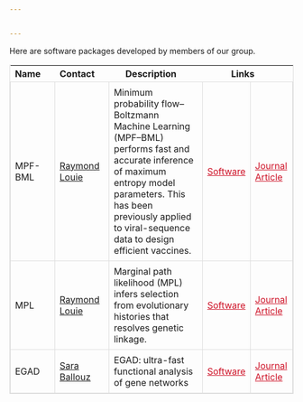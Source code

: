 ```yaml
---


---
```


Here are software packages developed by members of our group.

<head>
    <title>Sortable Table with Arrows</title>
    <style>
        .sortable th {
            cursor: pointer;
            position: relative;
            padding-right: 25px; /* Make space for the arrow */
        }
        .sortable .arrow {
            position: absolute;
            right: 5px;
            top: 50%;
            transform: translateY(-50%);
        }
        .asc::after {
            content: '▲';
            color: white;
        }
        .desc::after {
            content: '▼';
            color: white;
        }
        .table-responsive, .table-bordered {
            border: 1px solid #ddd;
            width: 100%;
            border-collapse: collapse;
        }
        .table-responsive td, .table-bordered td {
            border: 1px solid #ddd;
            padding: 8px;
        }
        .text-center {
            text-align: center;
        }
    </style>
</head>
<body>

<table class="table-responsive table-bordered sortable">
  <thead>
    <tr>
      <th class="text-center" onclick="sortTable(0)">Name<span class="arrow"></span></th>
      <th class="text-center" onclick="sortTable(1)">Contact <span class="arrow"></span></th>
      <th class="text-center" onclick="sortTable(2)">Description <span class="arrow"></span></th>
      <th colspan="2" class="text-center">Links</th>
    </tr>
  </thead>
  <tbody>
    <tr>
      <td>MPF-BML</td>
      <td><a href="mailto:r.louie@unsw.edu.au">Raymond Louie</a></td>
      <td>Minimum probability flow–Boltzmann Machine Learning (MPF–BML) performs fast and accurate inference of maximum entropy model parameters. This has been previously applied to viral-sequence data to design efficient vaccines.</td>
      <td><a href="https://github.com/raymondlouie/MPF-BML" style="color:#ce1126">Software</a></td>
      <td><a href="https://academic.oup.com/bioinformatics/article/36/7/2278/5680343?login=false" style="color:#ce1126;">Journal Article</a></td>
    </tr>
    <tr>
      <td>MPL</td>
      <td><a href="mailto:r.louie@unsw.edu.au">Raymond Louie</a></td>
      <td>Marginal path likelihood (MPL) infers selection from evolutionary histories that resolves genetic linkage.</td>
      <td><a href="https://github.com/raymondlouie/WF-MPL" style="color:#ce1126">Software</a></td>
      <td><a href="https://www.nature.com/articles/s41587-020-0737-3" style="color:#ce1126;">Journal Article</a></td>
    </tr>
    <tr>
      <td>EGAD</td>
      <td><a href="mailto:">Sara Ballouz</a></td>
      <td>EGAD: ultra-fast functional analysis of gene networks</td>
      <td><a href="https://bioconductor.org/packages/release/bioc/html/EGAD.html" style="color:#ce1126">Software</a></td>
      <td><a href="https://academic.oup.com/bioinformatics/article/33/4/612/2664343" style="color:#ce1126;">Journal Article</a></td>
    </tr>
  </tbody>
</table>

<script>
function sortTable(column) {
    var table, rows, switching, i, x, y, shouldSwitch, dir = "asc", switchcount = 0;
    table = document.querySelector(".sortable");
    switching = true;
    while (switching) {
        switching = false;
        rows = table.getElementsByTagName("TR");
        for (i = 1; i < (rows.length - 1); i++) {
            shouldSwitch = false;
            x = rows[i].getElementsByTagName("TD")[column];
            y = rows[i + 1].getElementsByTagName("TD")[column];
            if (dir == "asc") {
                if (x.innerHTML.toLowerCase() > y.innerHTML.toLowerCase()) {
                    shouldSwitch = true;
                    break;
                }
            } else if (dir == "desc") {
                if (x.innerHTML.toLowerCase() < y.innerHTML.toLowerCase()) {
                    shouldSwitch = true;
                    break;
                }
            }
        }
        if (shouldSwitch) {
            rows[i].parentNode.insertBefore(rows[i + 1], rows[i]);
            switching = true;
            switchcount++;
        } else {
            if (switchcount == 0 && dir == "asc") {
                dir = "desc";
                switching = true;
            }
        }
    }
    // Update arrows
    var allHeaders = table.querySelectorAll("th");
    allHeaders.forEach(function(header) {
        header.querySelectorAll(".arrow").forEach(function(arrow) {
            arrow.className = "arrow"; // Reset
        });
    });
    var currentArrow = allHeaders[column].querySelector(".arrow");
    if (dir === "asc") {
        currentArrow.classList.add("asc");
    } else {
        currentArrow.classList.add("desc");
    }
}
</script>

</body>

